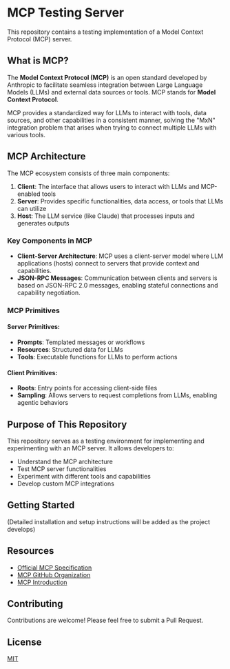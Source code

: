 # MCP Testing Server

This repository contains a testing implementation of a Model Context Protocol (MCP) server.

## What is MCP?

The **Model Context Protocol (MCP)** is an open standard developed by Anthropic to facilitate seamless integration between Large Language Models (LLMs) and external data sources or tools. MCP stands for **Model Context Protocol**.

MCP provides a standardized way for LLMs to interact with tools, data sources, and other capabilities in a consistent manner, solving the "MxN" integration problem that arises when trying to connect multiple LLMs with various tools.

## MCP Architecture

The MCP ecosystem consists of three main components:

1. **Client**: The interface that allows users to interact with LLMs and MCP-enabled tools
2. **Server**: Provides specific functionalities, data access, or tools that LLMs can utilize
3. **Host**: The LLM service (like Claude) that processes inputs and generates outputs

### Key Components in MCP

- **Client-Server Architecture**: MCP uses a client-server model where LLM applications (hosts) connect to servers that provide context and capabilities.
- **JSON-RPC Messages**: Communication between clients and servers is based on JSON-RPC 2.0 messages, enabling stateful connections and capability negotiation.

### MCP Primitives

#### Server Primitives:
- **Prompts**: Templated messages or workflows
- **Resources**: Structured data for LLMs
- **Tools**: Executable functions for LLMs to perform actions

#### Client Primitives:
- **Roots**: Entry points for accessing client-side files
- **Sampling**: Allows servers to request completions from LLMs, enabling agentic behaviors

## Purpose of This Repository

This repository serves as a testing environment for implementing and experimenting with an MCP server. It allows developers to:

- Understand the MCP architecture
- Test MCP server functionalities
- Experiment with different tools and capabilities
- Develop custom MCP integrations

## Getting Started

(Detailed installation and setup instructions will be added as the project develops)

## Resources

- [Official MCP Specification](https://spec.modelcontextprotocol.io/specification/2024-11-05/)
- [MCP GitHub Organization](https://github.com/modelcontextprotocol)
- [MCP Introduction](https://modelcontextprotocol.io/introduction)

## Contributing

Contributions are welcome! Please feel free to submit a Pull Request.

## License

[MIT](LICENSE)